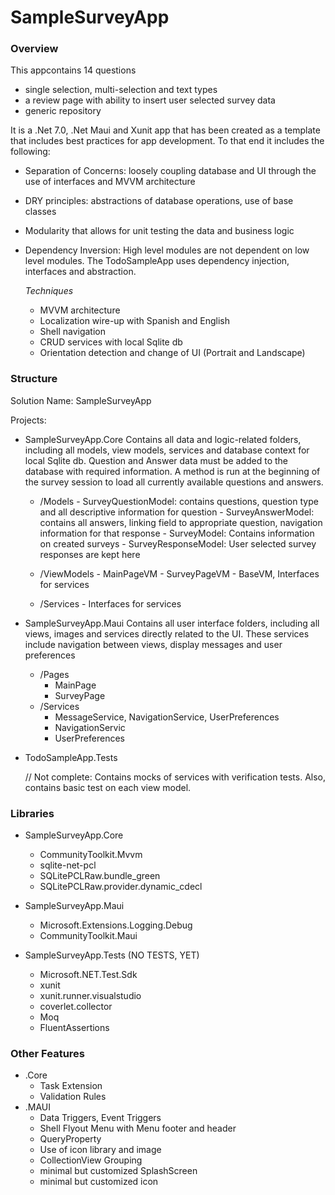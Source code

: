 # SampleSurveyApp

### Overview

This appcontains 14 questions
  - single selection, multi-selection and text types
  - a review page with ability to insert user selected survey data
  - generic repository

It is a .Net 7.0, .Net Maui and Xunit app that has been created as a template that includes best practices for app development.  To that end it includes the following:

  - Separation of Concerns: loosely coupling database and UI through the use of interfaces and MVVM architecture
  - DRY principles:  abstractions of database operations, use of base classes
  - Modularity that allows for unit testing the data and business logic
  - Dependency Inversion: High level modules are not dependent on low level modules.  The TodoSampleApp uses dependency injection, interfaces and abstraction.

    _Techniques_
    - MVVM architecture
    - Localization wire-up with Spanish and English
    - Shell navigation
    - CRUD services with local Sqlite db
    - Orientation detection and change of UI (Portrait and Landscape)

### Structure
Solution Name: SampleSurveyApp

Projects:
- SampleSurveyApp.Core
  Contains all data and logic-related folders, including all models, view models, services and database context for local Sqlite db.  Question and Answer data must be added to the database with required information.  A method is run at the beginning of the survey session to load all currently available questions and answers.
  - /Models
         - SurveyQuestionModel: contains questions, question type and all descriptive information for question
         - SurveyAnswerModel: contains all answers, linking field to appropriate question, navigation information for that response
         - SurveyModel: Contains information on created surveys
         - SurveyResponseModel: User selected survey responses are kept here

  - /ViewModels
         - MainPageVM
         - SurveyPageVM
         - BaseVM, Interfaces for services

  - /Services
         - Interfaces for services
  
- SampleSurveyApp.Maui
  Contains all user interface folders, including all views, images and services directly related to the UI.  These services include navigation between views, display messages and user preferences
    - /Pages
         - MainPage
         - SurveyPage
   -  /Services
         - MessageService, NavigationService, UserPreferences
         - NavigationServic
         - UserPreferences
  
 
  
- TodoSampleApp.Tests

  // Not complete:  Contains mocks of services with verification tests.  Also, contains basic test on each view model.


### Libraries

- SampleSurveyApp.Core
  
  - CommunityToolkit.Mvvm
  - sqlite-net-pcl
  - SQLitePCLRaw.bundle_green
  - SQLitePCLRaw.provider.dynamic_cdecl
 
- SampleSurveyApp.Maui

  - Microsoft.Extensions.Logging.Debug
  - CommunityToolkit.Maui
 
- SampleSurveyApp.Tests (NO TESTS, YET)

  - Microsoft.NET.Test.Sdk
  - xunit
  - xunit.runner.visualstudio
  - coverlet.collector
  - Moq
  - FluentAssertions
 
### Other Features
  - .Core
    - Task Extension
    - Validation Rules
  - .MAUI
      -   Data Triggers, Event Triggers
      -   Shell Flyout Menu with Menu footer and header
      -   QueryProperty
      -   Use of icon library and image
      -   CollectionView Grouping
      -   minimal but customized SplashScreen
      -   minimal but customized icon
